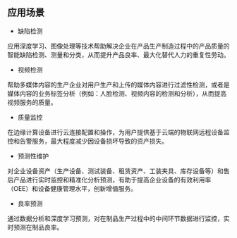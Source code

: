 ## 应用场景

- 缺陷检测

应用深度学习、图像处理等技术帮助解决企业在产品生产制造过程中的产品质量的智能缺陷检测、测量和分类，从而提升产品良率、最大化替代人力的重复性劳动。

- 视频检测

帮助多媒体内容的生产企业对用户生产和上传的媒体内容进行过滤性检测，或者是媒体内容的业务标签分析（例如：人脸检测、视频内容的检测和分析），从而提高视频服务的质量。

- 质量监控

在边缘计算设备进行云连接配置和操作，为用户提供基于云端的物联网远程设备监控和告警服务，最大程度减少因设备损坏导致的资产损失。

- 预测性维护

对企业设备资产（生产设备、测试装备、租赁资产、工装夹具、库存设备等）和售后产品进行实时监控和精准化分析预测，有助于提高企业设备的有效利用率（OEE）和设备健康管理水平，创新增值服务。

- 良率预测

通过数据分析和深度学习预测，对在制品生产过程中的中间环节数据进行监控，实时预测在制品良率。

